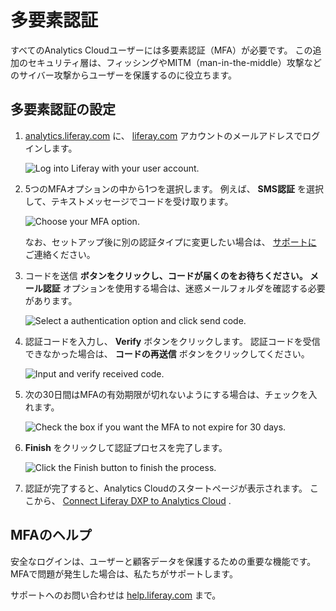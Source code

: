 # 多要素認証

すべてのAnalytics Cloudユーザーには多要素認証（MFA）が必要です。 この追加のセキュリティ層は、フィッシングやMITM（man-in-the-middle）攻撃などのサイバー攻撃からユーザーを保護するのに役立ちます。

## 多要素認証の設定

1. [analytics.liferay.com](https://analytics.liferay.com) に、 [liferay.com](https://www.liferay.com) アカウントのメールアドレスでログインします。

   ![Log into Liferay with your user account.](./multi-factor-authentication/images/01.png)

1. 5つのMFAオプションの中から1つを選択します。 例えば、 **SMS認証** を選択して、テキストメッセージでコードを受け取ります。

   ![Choose your MFA option.](./multi-factor-authentication/images/02.png)

   なお、セットアップ後に別の認証タイプに変更したい場合は、 [サポートに](#help-with-mfa) ご連絡ください。

1. コードを送信 **ボタンをクリックし、コードが届くのをお待ちください。 メール認証** オプションを使用する場合は、迷惑メールフォルダを確認する必要があります。

   ![Select a authentication option and click send code.](./multi-factor-authentication/images/03.png)

1. 認証コードを入力し、 **Verify** ボタンをクリックします。 認証コードを受信できなかった場合は、 **コードの再送信** ボタンをクリックしてください。

   ![Input and verify received code.](./multi-factor-authentication/images/04.png)

1. 次の30日間はMFAの有効期限が切れないようにする場合は、チェックを入れます。

   ![Check the box if you want the MFA to not expire for 30 days.](./multi-factor-authentication/images/06.png)

1. **Finish** をクリックして認証プロセスを完了します。

   ![Click the Finish button to finish the process.](./multi-factor-authentication/images/05.png)

1. 認証が完了すると、Analytics Cloudのスタートページが表示されます。 ここから、 [Connect Liferay DXP to Analytics Cloud](../getting-started/connecting-liferay-dxp-to-analytics-cloud.md) .

## MFAのヘルプ

安全なログインは、ユーザーと顧客データを保護するための重要な機能です。 MFAで問題が発生した場合は、私たちがサポートします。

サポートへのお問い合わせは [help.liferay.com](https://help.liferay.com/) まで。
